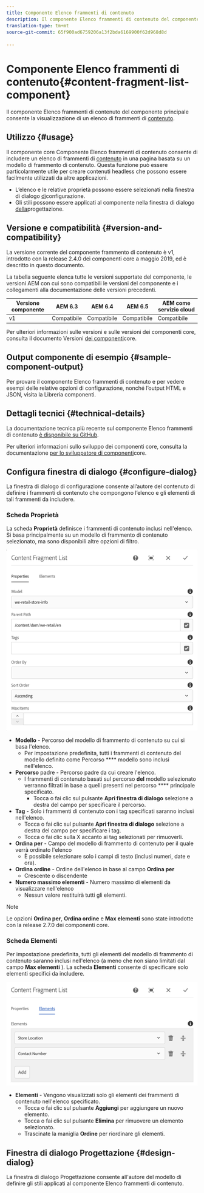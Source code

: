 ```yaml
---
title: Componente Elenco frammenti di contenuto
description: Il componente Elenco frammenti di contenuto del componente principale consente la visualizzazione di un elenco di frammenti di contenuto.
translation-type: tm+mt
source-git-commit: 65f900ad6759206a13f2bda6169900f62d968d8d

---
```



# Componente Elenco frammenti di contenuto{#content-fragment-list-component}

Il componente Elenco frammenti di contenuto del componente principale consente la visualizzazione di un elenco di frammenti di [contenuto](https://docs.adobe.com/content/help/en/experience-manager-cloud-service/assets/content-fragments/content-fragments.html).

## Utilizzo {#usage}

Il componente core Componente Elenco frammenti di contenuto consente di includere un elenco di frammenti di [contenuto](https://docs.adobe.com/content/help/en/experience-manager-cloud-service/assets/content-fragments/content-fragments.html) in una pagina basata su un modello di frammento di contenuto. Questa funzione può essere particolarmente utile per creare contenuti [](https://helpx.adobe.com/experience-manager/6-5/sites/developing/user-guide.html?topic=/experience-manager/6-5/sites/developing/morehelp/headless.ug.js) headless che possono essere facilmente utilizzati da altre applicazioni.

* L’elenco e le relative proprietà possono essere selezionati nella finestra di dialogo [di](#configure-dialog)configurazione.
* Gli stili possono essere applicati al componente nella finestra di dialogo [della](#design-dialog)progettazione.

## Versione e compatibilità {#version-and-compatibility}

La versione corrente del componente frammento di contenuto è v1, introdotto con la release 2.4.0 dei componenti core a maggio 2019, ed è descritto in questo documento.

La tabella seguente elenca tutte le versioni supportate del componente, le versioni AEM con cui sono compatibili le versioni del componente e i collegamenti alla documentazione delle versioni precedenti.

| Versione componente | AEM 6.3 | AEM 6.4 | AEM 6.5 | AEM come servizio cloud |
|--- |--- |--- |---|---|
| v1 | Compatibile | Compatibile | Compatibile | Compatibile |

Per ulteriori informazioni sulle versioni e sulle versioni dei componenti core, consulta il documento Versioni [dei componenti](versions.md)core.

## Output componente di esempio {#sample-component-output}

Per provare il componente Elenco frammenti di contenuto e per vedere esempi delle relative opzioni di configurazione, nonché l’output HTML e JSON, visita la Libreria [](https://adobe.com/go/aem_cmp_library_cflist)componenti.

## Dettagli tecnici {#technical-details}

La documentazione tecnica più recente sul componente Elenco frammenti di contenuto [è disponibile su GitHub](https://adobe.com/go/aem_cmp_tech_cflist_v1).

Per ulteriori informazioni sullo sviluppo dei componenti core, consulta la documentazione [per lo sviluppatore di componenti](developing.md)core.

## Configura finestra di dialogo {#configure-dialog}

La finestra di dialogo di configurazione consente all’autore del contenuto di definire i frammenti di contenuto che compongono l’elenco e gli elementi di tali frammenti da includere.

### Scheda Proprietà

La scheda **Proprietà** definisce i frammenti di contenuto inclusi nell&#39;elenco. Si basa principalmente su un modello di frammento di contenuto selezionato, ma sono disponibili altre opzioni di filtro.

![](assets/screen-shot-2019-09-25-10.32.10.png)

* **Modello** - Percorso del modello di frammento di contenuto su cui si basa l&#39;elenco.
   * Per impostazione predefinita, tutti i frammenti di contenuto del modello definito come Percorso **** modello sono inclusi nell&#39;elenco.
* **Percorso** padre - Percorso padre da cui creare l&#39;elenco.
   * I frammenti di contenuto basati sul percorso **del** modello selezionato verranno filtrati in base a quelli presenti nel percorso **** principale specificato.
      * Tocca o fai clic sul pulsante **Apri finestra di dialogo** selezione a destra del campo per specificare il percorso.
* **Tag** - Solo i frammenti di contenuto con i tag specificati saranno inclusi nell&#39;elenco.
   * Tocca o fai clic sul pulsante **Apri finestra di dialogo** selezione a destra del campo per specificare i tag.
   * Tocca o fai clic sulla X accanto ai tag selezionati per rimuoverli.
* **Ordina per** - Campo del modello di frammento di contenuto per il quale verrà ordinato l&#39;elenco
   * È possibile selezionare solo i campi di testo (inclusi numeri, date e ora).
* **Ordina ordine** - Ordine dell&#39;elenco in base al campo **Ordina per**
   * Crescente o discendente
* **Numero massimo elementi** - Numero massimo di elementi da visualizzare nell&#39;elenco
   * Nessun valore restituirà tutti gli elementi.

>[!NOTE]
>Le opzioni **Ordina per**, **Ordina ordine** e **Max elementi** sono state introdotte con la release 2.7.0 dei componenti core.

### Scheda Elementi

Per impostazione predefinita, tutti gli elementi del modello di frammento di contenuto saranno inclusi nell&#39;elenco (a meno che non siano limitati dal campo **Max elementi** ). La scheda **Elementi** consente di specificare solo elementi specifici da includere.

![](assets/screen-shot-2019-05-08-10.47.34.png)

* **Elementi** - Vengono visualizzati solo gli elementi dei frammenti di contenuto nell&#39;elenco specificato.
   * Tocca o fai clic sul pulsante **Aggiungi** per aggiungere un nuovo elemento.
   * Tocca o fai clic sul pulsante **Elimina** per rimuovere un elemento selezionato.
   * Trascinate la maniglia **Ordine** per riordinare gli elementi.

## Finestra di dialogo Progettazione {#design-dialog}

La finestra di dialogo Progettazione consente all&#39;autore del modello di definire gli stili applicati al componente Elenco frammenti di contenuto.
